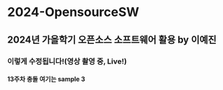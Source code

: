 # 2024-OpensourceSW
## 2024년 가을학기 오픈소스 소프트웨어 활용 by 이예진
### 이렇게 수정됩니다!(영상 촬영 중, Live!)
#### 13주차 충돌 여기는 sample 3
